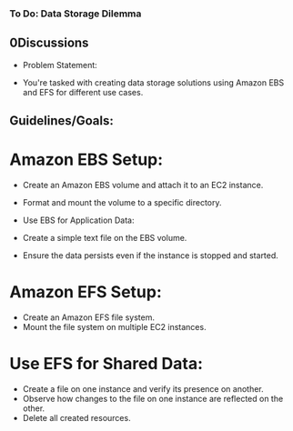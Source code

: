 ### To Do: Data Storage Dilemma

## 0Discussions
* Problem Statement: 

* You're tasked with creating data storage solutions using Amazon EBS and EFS for different use cases.



## Guidelines/Goals:

# Amazon EBS Setup:

* Create an Amazon EBS volume and attach it to an EC2 instance.
* Format and mount the volume to a specific directory.
* Use EBS for Application Data:

* Create a simple text file on the EBS volume.
* Ensure the data persists even if the instance is stopped and started.
# Amazon EFS Setup:

* Create an Amazon EFS file system.
* Mount the file system on multiple EC2 instances.
# Use EFS for Shared Data:

* Create a file on one instance and verify its presence on another.
* Observe how changes to the file on one instance are reflected on the other.
* Delete all created resources.